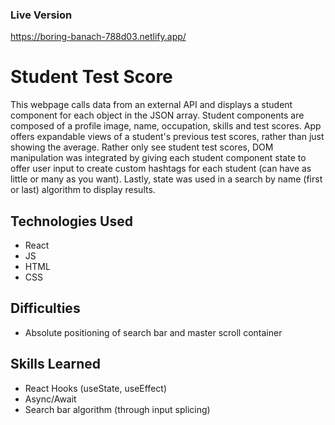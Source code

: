 ### Live Version 
https://boring-banach-788d03.netlify.app/


# Student Test Score 
This webpage calls data from an external API and displays a student component for each object in the JSON array. Student components are composed of a profile image, name, occupation, skills and test scores. App offers expandable views of a student's previous test scores, rather than just showing the average. Rather only see student test scores, DOM manipulation was integrated by giving each student component state to offer user input to create custom hashtags for each student (can have as little or many as you want). Lastly, state was used in a search by name (first or last) algorithm to display results.


## Technologies Used
- React
- JS
- HTML
- CSS

## Difficulties
- Absolute positioning of search bar and master scroll container

## Skills Learned
- React Hooks (useState, useEffect)
- Async/Await
- Search bar algorithm (through input splicing)


